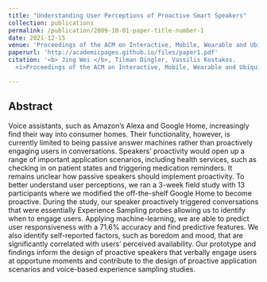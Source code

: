 ```yaml
---
title: "Understanding User Perceptions of Proactive Smart Speakers"
collection: publications
permalink: /publication/2009-10-01-paper-title-number-1
date: 2021-12-15
venue: 'Proceedings of the ACM on Interactive, Mobile, Wearable and Ubiquitous Technologies (IMWUT)'
paperurl: 'http://academicpages.github.io/files/paper1.pdf'
citation: '<b> Jing Wei </b>, Tilman Dingler, Vassilis Kostakos.
  <i>Proceedings of the ACM on Interactive, Mobile, Wearable and Ubiquitous Technologies</i>. <b> IMWUT </b>.'

---
```

<!-- [[PDF]](https://arxiv.org/pdf/2003.03463.pdf) -->


## Abstract
Voice assistants, such as Amazon’s Alexa and Google Home, increasingly find their way into consumer homes. Their functionality, however, is currently limited to being passive answer machines rather than proactively engaging users in conversations. Speakers’ proactivity would open up a range of important application scenarios, including health services, such as checking in on patient states and triggering medication reminders. It remains unclear how passive speakers should implement proactivity. To better understand user perceptions, we ran a 3-week field study with 13 participants where we modified the off-the-shelf Google Home to become proactive. During the study, our speaker proactively triggered conversations that were essentially Experience Sampling probes allowing us to identify when to engage users. Applying machine-learning, we are able to predict user responsiveness with a 71.6% accuracy and find predictive features. We also identify self-reported factors, such as boredom and mood, that are significantly correlated with users’ perceived availability. Our prototype and findings inform the design of proactive speakers that verbally engage users at opportune moments and contribute to the design of proactive application scenarios and voice-based experience sampling studies.
